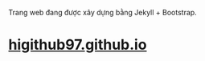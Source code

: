 Trang web đang được xây dựng bằng Jekyll + Bootstrap.

# [higithub97.github.io](https://higithub97.github.io)
